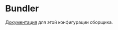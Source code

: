 # Bundler

[Документация](https://github.com/alkorlos/bundler/tree/master/docs) для этой конфигурации сборщика.
